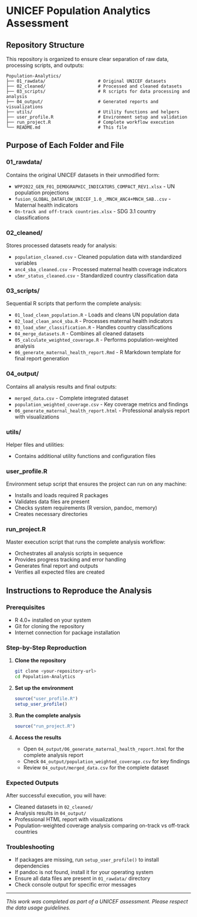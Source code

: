 # UNICEF Population Analytics Assessment

## Repository Structure

This repository is organized to ensure clear separation of raw data, processing scripts, and outputs:

```
Population-Analytics/
├── 01_rawdata/                    # Original UNICEF datasets
├── 02_cleaned/                    # Processed and cleaned datasets  
├── 03_scripts/                    # R scripts for data processing and analysis
├── 04_output/                     # Generated reports and visualizations
├── utils/                         # Utility functions and helpers
├── user_profile.R                 # Environment setup and validation
├── run_project.R                  # Complete workflow execution
└── README.md                      # This file
```

## Purpose of Each Folder and File

### **01_rawdata/**
Contains the original UNICEF datasets in their unmodified form:
- `WPP2022_GEN_F01_DEMOGRAPHIC_INDICATORS_COMPACT_REV1.xlsx` - UN population projections
- `fusion_GLOBAL_DATAFLOW_UNICEF_1.0_.MNCH_ANC4+MNCH_SAB..csv` - Maternal health indicators
- `On-track and off-track countries.xlsx` - SDG 3.1 country classifications

### **02_cleaned/**
Stores processed datasets ready for analysis:
- `population_cleaned.csv` - Cleaned population data with standardized variables
- `anc4_sba_cleaned.csv` - Processed maternal health coverage indicators
- `u5mr_status_cleaned.csv` - Standardized country classification data

### **03_scripts/**
Sequential R scripts that perform the complete analysis:
- `01_load_clean_population.R` - Loads and cleans UN population data
- `02_load_clean_anc4_sba.R` - Processes maternal health indicators
- `03_load_u5mr_classification.R` - Handles country classifications
- `04_merge_datasets.R` - Combines all cleaned datasets
- `05_calculate_weighted_coverage.R` - Performs population-weighted analysis
- `06_generate_maternal_health_report.Rmd` - R Markdown template for final report generation

### **04_output/**
Contains all analysis results and final outputs:
- `merged_data.csv` - Complete integrated dataset
- `population_weighted_coverage.csv` - Key coverage metrics and findings
- `06_generate_maternal_health_report.html` - Professional analysis report with visualizations

### **utils/**
Helper files and utilities:
- Contains additional utility functions and configuration files

### **user_profile.R**
Environment setup script that ensures the project can run on any machine:
- Installs and loads required R packages
- Validates data files are present
- Checks system requirements (R version, pandoc, memory)
- Creates necessary directories

### **run_project.R**
Master execution script that runs the complete analysis workflow:
- Orchestrates all analysis scripts in sequence
- Provides progress tracking and error handling
- Generates final report and outputs
- Verifies all expected files are created

## Instructions to Reproduce the Analysis

### Prerequisites
- R 4.0+ installed on your system
- Git for cloning the repository
- Internet connection for package installation

### Step-by-Step Reproduction

1. **Clone the repository**
   ```bash
   git clone <your-repository-url>
   cd Population-Analytics
   ```

2. **Set up the environment**
   ```r
   source("user_profile.R")
   setup_user_profile()
   ```

3. **Run the complete analysis**
   ```r
   source("run_project.R")
   ```

4. **Access the results**
   - Open `04_output/06_generate_maternal_health_report.html` for the complete analysis report
   - Check `04_output/population_weighted_coverage.csv` for key findings
   - Review `04_output/merged_data.csv` for the complete dataset

### Expected Outputs
After successful execution, you will have:
- Cleaned datasets in `02_cleaned/`
- Analysis results in `04_output/`
- Professional HTML report with visualizations
- Population-weighted coverage analysis comparing on-track vs off-track countries

### Troubleshooting
- If packages are missing, run `setup_user_profile()` to install dependencies
- If pandoc is not found, install it for your operating system
- Ensure all data files are present in `01_rawdata/` directory
- Check console output for specific error messages

---

*This work was completed as part of a UNICEF assessment. Please respect the data usage guidelines.*
